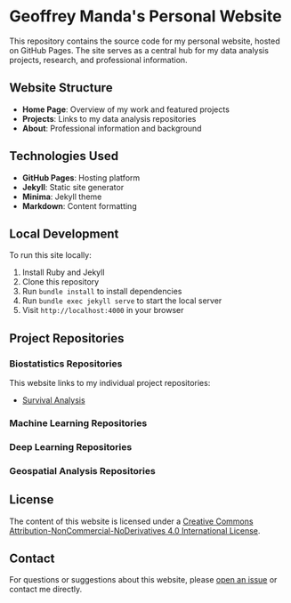 # Geoffrey Manda's Personal Website

This repository contains the source code for my personal website, hosted on GitHub Pages. The site serves as a central hub for my data analysis projects, research, and professional information.

## Website Structure

- **Home Page**: Overview of my work and featured projects
- **Projects**: Links to my data analysis repositories
- **About**: Professional information and background

## Technologies Used

- **GitHub Pages**: Hosting platform
- **Jekyll**: Static site generator
- **Minima**: Jekyll theme
- **Markdown**: Content formatting

## Local Development

To run this site locally:

1. Install Ruby and Jekyll
2. Clone this repository
3. Run `bundle install` to install dependencies
4. Run `bundle exec jekyll serve` to start the local server
5. Visit `http://localhost:4000` in your browser

## Project Repositories
### Biostatistics Repositories

This website links to my individual project repositories:
- [Survival Analysis](https://github.com/GeoffreyManda/Survival-Analysis)
  
### Machine Learning Repositories

### Deep Learning Repositories

### Geospatial Analysis Repositories

## License

The content of this website is licensed under a [Creative Commons Attribution-NonCommercial-NoDerivatives 4.0 International License](https://creativecommons.org/licenses/by-nc-nd/4.0/).

## Contact

For questions or suggestions about this website, please [open an issue](https://github.com/GeoffreyManda/geoffreymanda.github.io/issues) or contact me directly.
